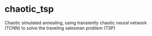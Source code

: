 chaotic_tsp
===========

Chaotic simulated annealing, using transiently chaotic neural network (TCNN) to solve the traveling salesman problem (TSP)
